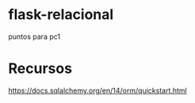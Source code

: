 # flask-relacional

puntos para pc1

# Recursos
  
  https://docs.sqlalchemy.org/en/14/orm/quickstart.html
